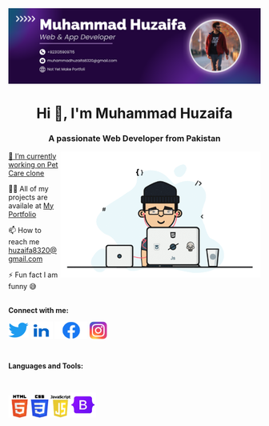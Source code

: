 <img src="./img/Orignal 2.png">
<h1 align="center">Hi 👋, I'm Muhammad Huzaifa</h1>
<h3 align="center">A passionate Web Developer from Pakistan</h3>
<a href="#"><img align="right" alt="huzaifa8320" width="400" src="./img/Image.gif"</a>

  
🔭 I’m currently working on [Pet Care clone](https://huzaifa8320.github.io/Pet-Care-Assignment-No-11/)

👨‍💻 All of my projects are availale at [My Portfolio](https://muhammadhuzaifaportfolio.netlify.app/)

📫 How to reach me huzaifa8320@gmail.com

⚡ Fun fact I am funny 😅
<br><br>
<p><b>Connect with me:</b></p>
<p align="left">
<a href="https://twitter.com/@muhammadhu56002" target="blank"><img align="center" src="./img/Twitter logo (2).png" alt="@muhammadhu56002" height="30" width="40" /></a>
<a href="https://www.linkedin.com/in/muhammadhuzaifa8320/" target="blank"><img align="center" src="./img/Linkdin logo.png"  height="35" width="45" /></a>
<a href="https://fb.com/profile.php?id=61558296560221" target="blank"><img align="center" src="./img/Facebook logo.png" alt="https://www.facebook.com/profile.php?id=61558296560221" height="35" width="65" /></a>
<a href="https://www.instagram.com/muhammadhuzaifa8320/" target="blank"><img align="center" src="./img/instagram logo.png" alt="https://www.instagram.com/muhammadhuzaifa8320/" height="35" width="35" /></a>
</p>

<br>
<p><b>Languages and Tools:</b></p>
<br>
<p align="left"><a href="#"><img src="./img/html.png"  width="45" height="45"/></a><a href="#"><img src="img/css.png" width="35" height="45"/></a><a href="#"><img src="img/java.png"  width="45" height="45"/></a><img src="img/Bootstrap logo.png"  width="50" height="50"/></a></p>

